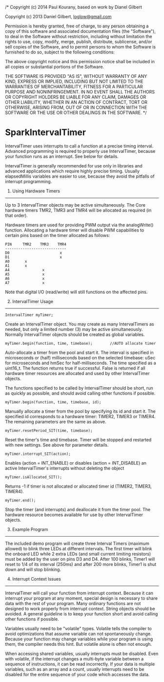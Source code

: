 /* Copyright (c) 2014 Paul Kourany, based on work by Dianel Gilbert

Copyright (c) 2013 Daniel Gilbert, loglow@gmail.com

Permission is hereby granted, free of charge, to any person obtaining a copy of
this software and associated documentation files (the "Software"), to deal in the
Software without restriction, including without limitation the rights to use, copy,
modify, merge, publish, distribute, sublicense, and/or sell copies of the Software,
and to permit persons to whom the Software is furnished to do so, subject to the
following conditions:

The above copyright notice and this permission notice shall be included in all
copies or substantial portions of the Software.

THE SOFTWARE IS PROVIDED "AS IS", WITHOUT WARRANTY OF ANY KIND, EXPRESS OR IMPLIED,
INCLUDING BUT NOT LIMITED TO THE WARRANTIES OF MERCHANTABILITY, FITNESS FOR A
PARTICULAR PURPOSE AND NONINFRINGEMENT. IN NO EVENT SHALL THE AUTHORS OR COPYRIGHT
HOLDERS BE LIABLE FOR ANY CLAIM, DAMAGES OR OTHER LIABILITY, WHETHER IN AN ACTION
OF CONTRACT, TORT OR OTHERWISE, ARISING FROM, OUT OF OR IN CONNECTION WITH THE
SOFTWARE OR THE USE OR OTHER DEALINGS IN THE SOFTWARE. */

SparkIntervalTimer 
==================

IntervalTimer uses interrupts to call a function at a precise timing 
interval. Advanced programming is required to properly use 
IntervalTimer, because your function runs as an interrupt. See below for 
details. 

IntervalTimer is generally recommended for use only in libraries and 
advanced applications which require highly precise timing. Usually 
elapsedMillis variables are easier to use, because they avoid the 
pitfalls of interrupt programming. 

1. Using Hardware Timers 
------------------------

Up to 3 IntervalTimer objects may be active simultaneously. The Core 
hardware timers TMR2, TMR3 and TMR4 will be allocated as required (in that order).

Hardware timers are used for providing PWM output via the analogWrite() function.
Allocating a hardware timer will disable PWM capabilities to certain pins based
on the timer allocated as follows:

```
PIN		TMR2	TMR3	TMR4
----------------------------
D0						 x
D1						 x
A0		 x
A1		 x
A4				 x
A5				 x
A6				 x
A7 				 x
```
Note that digital I/O (read/write) will still functions on the affected pins.

2. IntervalTimer Usage 
----------------------

```
IntervalTimer myTimer;
```
Create an IntervalTimer object. You may create as many IntervalTimers as 
needed, but only a limited number (3) may be active simultaneously. 
Normally IntervalTimer objects should be created as global variables. 


```
myTimer.begin(function, time, timebase);  		//AUTO allocate timer
```
Auto-allocate a timer from the pool and start it. The interval is specified in 
microseconds or (half) milliseconds based on the selected timebase: uSec for 
microseconds and hmSec for half-milliseconds. The time specified as a uint16_t.
The function returns true if successful. False is returned if all hardware
timer resources are allocated and used by other IntervalTimer objects.

The functions specified to be called by IntervalTimer should be short, run as
quickly as possible, and should avoid calling other functions if possible.


```
myTimer.begin(function, time, timebase, id);
```
Manually allocate a timer from the pool by specifying its id and start it.
The specified id corresponds to a hardware timer: TIMER2, TIMER3 or TIMER4.
The remaining parameters are the same as above.


```
myTimer.resetPeriod_SIT(time, timebase);
```
Reset the timer's time and timebase.  Timer will be stopped and restarted with
new settings.  See above for parameter details.


```
myTimer.interrupt_SIT(action);
```
Enables (action = INT_ENABLE) or disables (action = INT_DISABLE) an active
IntervalTimer's interrupts without deleting the object


```
myTimer.isAllocated_SIT();
```
Returns -1 if timer is not allocated or allocated timer id (TIMER2, TIMER3, TIMER4).


```
myTimer.end();
```
Stop the timer (and interrupts) and deallocate it from the timer pool. The hardware
resource becomes available for use by other IntervalTimer objects. 


3. Example Program 
------------------

The included demo program will create three Interval Timers (maximum 
allowed) to blink three LEDs at different intervals. The first timer 
will blink the onboard LED while 2 extra LEDs (and small current 
limiting resistors) must be added by the user on pins D3 and D4.
After 100 blinks, Timer1 will reset to 1/4 of its interval (250ms) and
after 200 more blinks, Timer1 is shut down and will stop blinking.


4. Interrupt Context Issues 
---------------------------

IntervalTimer will call your function from interrupt context. Because it 
can interrupt your program at any moment, special design is necessary to 
share data with the rest of your program. Many ordinary functions are 
not designed to work properly from interrupt context. String objects 
should be avoided. A general guideline is to keep your function short 
and avoid calling other functions if possible. 

Variables usually need to be "volatile" types. Volatile tells the 
compiler to avoid optimizations that assume variable can not 
spontaneously change. Because your function may change variables while 
your program is using them, the compiler needs this hint. But volatile 
alone is often not enough. 

When accessing shared variables, usually interrupts must be disabled. 
Even with volatile, if the interrupt changes a multi-byte variable 
between a sequence of instructions, it can be read incorrectly. If your 
data is multiple variables, such as an array and a count, usually 
interrupts need to be disabled for the entire sequence of your code 
which accesses the data. 
